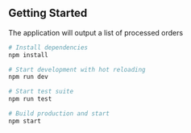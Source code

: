 Getting Started
---------------

The application will output a list of processed orders

```sh
# Install dependencies
npm install

# Start development with hot reloading
npm run dev

# Start test suite
npm run test

# Build production and start
npm start
```
